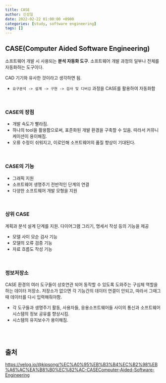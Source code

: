 ```yaml
---
title: CASE
author: 신성일
date: 2022-02-22 01:00:00 +0900
categories: [study, software engineering]
tags: []
---
```


## **CASE(Computer Aided Software Engineering)**

소프트웨어 개발 시 사용되는 **분석 자동화 도구**. 소프트웨어 개발 과정의 일부나 전체를 자동화하는 도구이다.

CAD 기기와 유사한 것이라고 생각하면 됨.

- `요구분석 -> 설계 -> 구현 -> 검사 및 디버깅` 과정을 CASE를 활용하여 자동화함

<br/>

### **CASE의 장점**

- 개발 속도가 빨라짐.
- 하나의 tool을 활용함으로써, 표준화된 개발 환경을 구축할 수 있음. 따라서 커뮤니케이션이 용이해짐.
- 오류 수정이 쉬워지고, 이로인해 소프트웨어의 품질 향상이 기대된다.

<br/>

### **CASE의 기능**

- 그래픽 지원
- 소프트웨어 생명주기 전반적인 단계의 연결
- 다양한 소프트웨어 개발 모형을 지원

<br/>

### **상위 CASE**

계획과 분석 설계 단계를 지원. 다이어그램 그리기, 명세서 작성 등의 기능을 제공

- 모델 사이 모순 검사 기능
- 모델의 오류 검증 기능
- 자료 흐름도 작성 기능

<br/>

### **정보저장소**

CASE 환경의 여러 도구들이 상호연관 되어 동작할 수 있도록 도와주는 구심체 역할을 하는 데이터 저장소. 저장소가 없으면 각 기능간의 데이터 연결이 안되고, 따라서 그때그때 데이터를 다시 입력해줘야함.

- 각 도구들과 생명주기 활동, 사용자들, 응용소프트웨어들 사이의 통신과 소프트웨어 시스템의 정보 공유를 향상시킴.
- 시스템의 유지보수가 용이해짐.

<br/><br/>

## **출처**

https://velog.io/@kipsong/%EC%A0%95%EB%B3%B4%EC%B2%98%EB%A6%AC%EA%B8%B0%EC%82%AC-CASEComputer-Aided-Software-Engineering
